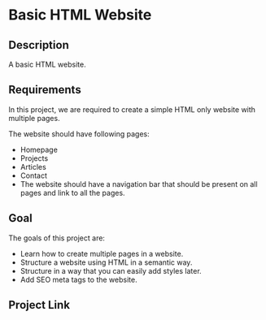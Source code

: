 #  Basic HTML Website

## Description
  A basic HTML website.

## Requirements
  In this project, we are required to create a simple HTML only website with multiple pages. 
  
  The website should have following pages:
   - Homepage
   - Projects
   - Articles
   - Contact
   - The website should have a navigation bar that should be present on all pages and link to all the pages.
## Goal   
   The goals of this project are:
   - Learn how to create multiple pages in a website.
   - Structure a website using HTML in a semantic way.
   - Structure in a way that you can easily add styles later.
   - Add SEO meta tags to the website.
## Project Link
<a href="https://github.com/METALFACEDOOM2004/first/tree/main/Basic-HTML-Website"></a>

  


